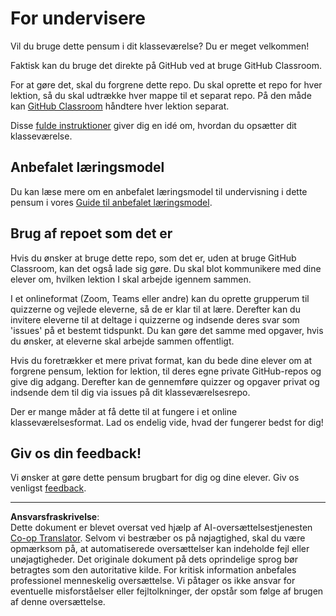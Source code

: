 <!--
CO_OP_TRANSLATOR_METADATA:
{
  "original_hash": "9fd36f5dc734203ee28b6cf2573e5eab",
  "translation_date": "2025-08-27T20:22:49+00:00",
  "source_file": "for-teachers.md",
  "language_code": "da"
}
-->
# For undervisere

Vil du bruge dette pensum i dit klasseværelse? Du er meget velkommen!

Faktisk kan du bruge det direkte på GitHub ved at bruge GitHub Classroom.

For at gøre det, skal du forgrene dette repo. Du skal oprette et repo for hver lektion, så du skal udtrække hver mappe til et separat repo. På den måde kan [GitHub Classroom](https://classroom.github.com/classrooms) håndtere hver lektion separat.

Disse [fulde instruktioner](https://github.blog/2020-03-18-set-up-your-digital-classroom-with-github-classroom/) giver dig en idé om, hvordan du opsætter dit klasseværelse.

## Anbefalet læringsmodel

Du kan læse mere om en anbefalet læringsmodel til undervisning i dette pensum i vores [Guide til anbefalet læringsmodel](recommended-learning-model.md).

## Brug af repoet som det er

Hvis du ønsker at bruge dette repo, som det er, uden at bruge GitHub Classroom, kan det også lade sig gøre. Du skal blot kommunikere med dine elever om, hvilken lektion I skal arbejde igennem sammen.

I et onlineformat (Zoom, Teams eller andre) kan du oprette grupperum til quizzerne og vejlede eleverne, så de er klar til at lære. Derefter kan du invitere eleverne til at deltage i quizzerne og indsende deres svar som 'issues' på et bestemt tidspunkt. Du kan gøre det samme med opgaver, hvis du ønsker, at eleverne skal arbejde sammen offentligt.

Hvis du foretrækker et mere privat format, kan du bede dine elever om at forgrene pensum, lektion for lektion, til deres egne private GitHub-repos og give dig adgang. Derefter kan de gennemføre quizzer og opgaver privat og indsende dem til dig via issues på dit klasseværelsesrepo.

Der er mange måder at få dette til at fungere i et online klasseværelsesformat. Lad os endelig vide, hvad der fungerer bedst for dig!

## Giv os din feedback!

Vi ønsker at gøre dette pensum brugbart for dig og dine elever. Giv os venligst [feedback](https://forms.microsoft.com/Pages/ResponsePage.aspx?id=v4j5cvGGr0GRqy180BHbR2humCsRZhxNuI79cm6n0hRUQzRVVU9VVlU5UlFLWTRLWlkyQUxORTg5WS4u).

---

**Ansvarsfraskrivelse**:  
Dette dokument er blevet oversat ved hjælp af AI-oversættelsestjenesten [Co-op Translator](https://github.com/Azure/co-op-translator). Selvom vi bestræber os på nøjagtighed, skal du være opmærksom på, at automatiserede oversættelser kan indeholde fejl eller unøjagtigheder. Det originale dokument på dets oprindelige sprog bør betragtes som den autoritative kilde. For kritisk information anbefales professionel menneskelig oversættelse. Vi påtager os ikke ansvar for eventuelle misforståelser eller fejltolkninger, der opstår som følge af brugen af denne oversættelse.